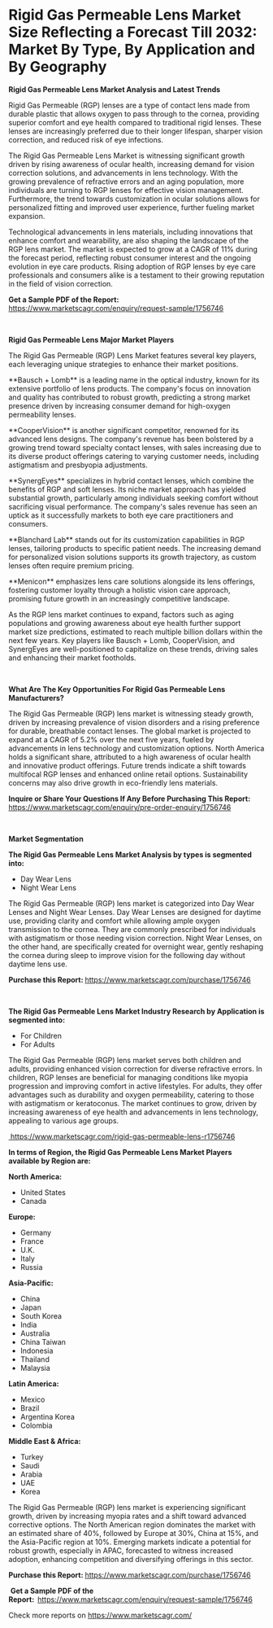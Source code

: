 <p><h1>Rigid Gas Permeable Lens Market Size Reflecting a Forecast Till 2032: Market By Type, By Application and By Geography</h1></p><p><strong>Rigid Gas Permeable Lens Market Analysis and Latest Trends</strong></p>
<p><p>Rigid Gas Permeable (RGP) lenses are a type of contact lens made from durable plastic that allows oxygen to pass through to the cornea, providing superior comfort and eye health compared to traditional rigid lenses. These lenses are increasingly preferred due to their longer lifespan, sharper vision correction, and reduced risk of eye infections. </p><p>The Rigid Gas Permeable Lens Market is witnessing significant growth driven by rising awareness of ocular health, increasing demand for vision correction solutions, and advancements in lens technology. With the growing prevalence of refractive errors and an aging population, more individuals are turning to RGP lenses for effective vision management. Furthermore, the trend towards customization in ocular solutions allows for personalized fitting and improved user experience, further fueling market expansion.</p><p>Technological advancements in lens materials, including innovations that enhance comfort and wearability, are also shaping the landscape of the RGP lens market. The market is expected to grow at a CAGR of 11% during the forecast period, reflecting robust consumer interest and the ongoing evolution in eye care products. Rising adoption of RGP lenses by eye care professionals and consumers alike is a testament to their growing reputation in the field of vision correction.</p></p>
<p><strong>Get a Sample PDF of the Report:&nbsp;</strong> <a href="https://www.marketscagr.com/enquiry/request-sample/1756746?utm_campaign=2935&utm_medium=2&utm_source=Github&utm_content=ia&utm_term=04042025&utm_id=rigid-gas-permeable-lens">https://www.marketscagr.com/enquiry/request-sample/1756746</a></p>
<p>&nbsp;</p>
<p><strong>Rigid Gas Permeable Lens Major Market Players</strong></p>
<p><p>The Rigid Gas Permeable (RGP) Lens Market features several key players, each leveraging unique strategies to enhance their market positions. </p><p>**Bausch + Lomb** is a leading name in the optical industry, known for its extensive portfolio of lens products. The company's focus on innovation and quality has contributed to robust growth, predicting a strong market presence driven by increasing consumer demand for high-oxygen permeability lenses.</p><p>**CooperVision** is another significant competitor, renowned for its advanced lens designs. The company's revenue has been bolstered by a growing trend toward specialty contact lenses, with sales increasing due to its diverse product offerings catering to varying customer needs, including astigmatism and presbyopia adjustments.</p><p>**SynergEyes** specializes in hybrid contact lenses, which combine the benefits of RGP and soft lenses. Its niche market approach has yielded substantial growth, particularly among individuals seeking comfort without sacrificing visual performance. The company's sales revenue has seen an uptick as it successfully markets to both eye care practitioners and consumers.</p><p>**Blanchard Lab** stands out for its customization capabilities in RGP lenses, tailoring products to specific patient needs. The increasing demand for personalized vision solutions supports its growth trajectory, as custom lenses often require premium pricing.</p><p>**Menicon** emphasizes lens care solutions alongside its lens offerings, fostering customer loyalty through a holistic vision care approach, promising future growth in an increasingly competitive landscape.</p><p>As the RGP lens market continues to expand, factors such as aging populations and growing awareness about eye health further support market size predictions, estimated to reach multiple billion dollars within the next few years. Key players like Bausch + Lomb, CooperVision, and SynergEyes are well-positioned to capitalize on these trends, driving sales and enhancing their market footholds.</p></p>
<p>&nbsp;</p>
<p><strong>What Are The Key Opportunities For Rigid Gas Permeable Lens Manufacturers?</strong></p>
<p><p>The Rigid Gas Permeable (RGP) lens market is witnessing steady growth, driven by increasing prevalence of vision disorders and a rising preference for durable, breathable contact lenses. The global market is projected to expand at a CAGR of 5.2% over the next five years, fueled by advancements in lens technology and customization options. North America holds a significant share, attributed to a high awareness of ocular health and innovative product offerings. Future trends indicate a shift towards multifocal RGP lenses and enhanced online retail options. Sustainability concerns may also drive growth in eco-friendly lens materials.</p></p>
<p><strong>Inquire or Share Your Questions If Any Before Purchasing This Report:</strong> <a href="https://www.marketscagr.com/enquiry/pre-order-enquiry/1756746?utm_campaign=2935&utm_medium=2&utm_source=Github&utm_content=ia&utm_term=04042025&utm_id=rigid-gas-permeable-lens">https://www.marketscagr.com/enquiry/pre-order-enquiry/1756746</a></p>
<p>&nbsp;</p>
<p><strong>Market Segmentation</strong></p>
<p><strong>The Rigid Gas Permeable Lens Market Analysis by types is segmented into:</strong></p>
<p><ul><li>Day Wear Lens</li><li>Night Wear Lens</li></ul></p>
<p><p>The Rigid Gas Permeable (RGP) lens market is categorized into Day Wear Lenses and Night Wear Lenses. Day Wear Lenses are designed for daytime use, providing clarity and comfort while allowing ample oxygen transmission to the cornea. They are commonly prescribed for individuals with astigmatism or those needing vision correction. Night Wear Lenses, on the other hand, are specifically created for overnight wear, gently reshaping the cornea during sleep to improve vision for the following day without daytime lens use.</p></p>
<p><strong>Purchase this Report:&nbsp;</strong><a href="https://www.marketscagr.com/purchase/1756746?utm_campaign=2935&utm_medium=2&utm_source=Github&utm_content=ia&utm_term=04042025&utm_id=rigid-gas-permeable-lens">https://www.marketscagr.com/purchase/1756746</a></p>
<p>&nbsp;</p>
<p><strong>The Rigid Gas Permeable Lens Market Industry Research by Application is segmented into:</strong></p>
<p><ul><li>For Children</li><li>For Adults</li></ul></p>
<p><p>The Rigid Gas Permeable (RGP) lens market serves both children and adults, providing enhanced vision correction for diverse refractive errors. In children, RGP lenses are beneficial for managing conditions like myopia progression and improving comfort in active lifestyles. For adults, they offer advantages such as durability and oxygen permeability, catering to those with astigmatism or keratoconus. The market continues to grow, driven by increasing awareness of eye health and advancements in lens technology, appealing to various age groups.</p></p>
<p><a href="https://www.marketscagr.com/rigid-gas-permeable-lens-r1756746?utm_campaign=2935&utm_medium=2&utm_source=Github&utm_content=ia&utm_term=04042025&utm_id=rigid-gas-permeable-lens">&nbsp;https://www.marketscagr.com/rigid-gas-permeable-lens-r1756746</a></p>
<p><strong>In terms of Region, the Rigid Gas Permeable Lens Market Players available by Region are:</strong></p>
<p>
    <p> <strong> North America: </strong>
        <ul>
            <li>United States</li>
            <li>Canada</li>
        </ul>
        </p> 
    <p> <strong> Europe: </strong>
        <ul>
            <li>Germany</li>
            <li>France</li>
            <li>U.K.</li>
            <li>Italy</li>
            <li>Russia</li>
        </ul>
        </p> 
    <p> <strong> Asia-Pacific: </strong>
        <ul>
            <li>China</li>
            <li>Japan</li>
            <li>South Korea</li>
            <li>India</li>
            <li>Australia</li>
            <li>China Taiwan</li>
            <li>Indonesia</li>
            <li>Thailand</li>
            <li>Malaysia</li>
        </ul>
        </p> 
    <p> <strong> Latin America: </strong>
        <ul>
            <li>Mexico</li>
            <li>Brazil</li>
            <li>Argentina Korea</li>
            <li>Colombia</li>
        </ul>
        </p> 
    <p> <strong> Middle East & Africa: </strong>
        <ul>
            <li>Turkey</li>
            <li>Saudi</li>
            <li>Arabia</li>
            <li>UAE</li>
            <li>Korea</li>
        </ul>
    </p>
    </p>
<p><p>The Rigid Gas Permeable (RGP) lens market is experiencing significant growth, driven by increasing myopia rates and a shift toward advanced corrective options. The North American region dominates the market with an estimated share of 40%, followed by Europe at 30%, China at 15%, and the Asia-Pacific region at 10%. Emerging markets indicate a potential for robust growth, especially in APAC, forecasted to witness increased adoption, enhancing competition and diversifying offerings in this sector.</p></p>
<p><strong>Purchase this Report: </strong><a href="https://www.marketscagr.com/purchase/1756746?utm_campaign=2935&utm_medium=2&utm_source=Github&utm_content=ia&utm_term=04042025&utm_id=rigid-gas-permeable-lens">https://www.marketscagr.com/purchase/1756746</a></p>
<p>&nbsp;<strong>Get a Sample PDF of the Report:&nbsp;&nbsp;</strong><a href="https://www.marketscagr.com/enquiry/request-sample/1756746?utm_campaign=2935&utm_medium=2&utm_source=Github&utm_content=ia&utm_term=04042025&utm_id=rigid-gas-permeable-lens">https://www.marketscagr.com/enquiry/request-sample/1756746</a></p>
<p><strong></strong></p>
<p>Check more reports on <a href="https://www.marketscagr.com/?utm_campaign=2935&utm_medium=2&utm_source=Github&utm_content=ia&utm_term=04042025&utm_id=rigid-gas-permeable-lens">https://www.marketscagr.com/</a></p>